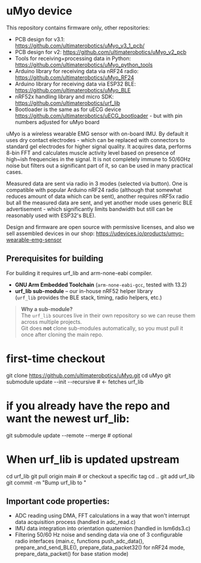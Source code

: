 # uMyo device

This repository contains firmware only, other repositories:
* PCB design for v3.1: https://github.com/ultimaterobotics/uMyo_v3_1_pcb/
* PCB design for v2: https://github.com/ultimaterobotics/uMyo_v2_pcb
* Tools for receiving+processing data in Python: https://github.com/ultimaterobotics/uMyo_python_tools
* Arduino library for receiving data via nRF24 radio: https://github.com/ultimaterobotics/uMyo_RF24
* Arduino library for receiving data via ESP32 BLE: https://github.com/ultimaterobotics/uMyo_BLE
* nRF52x handling library and micro SDK: https://github.com/ultimaterobotics/urf_lib
* Bootloader is the same as for uECG device https://github.com/ultimaterobotics/uECG_bootloader - but with pin numbers adjusted for uMyo board

uMyo is a wireless wearable EMG sensor with on-board IMU. By default it uses dry contact electrodes - which can be replaced with connectors to standard gel electrodes for higher signal quality. It acquires data, performs 8-bin FFT and calculates muscle activity level based on presence of high~ish frequencies in the signal. It is not completely immune to 50/60Hz noise but filters out a significant part of it, so can be used in many practical cases.

Measured data are sent via radio in 3 modes (selected via button). One is compatible with popular Arduino nRF24 radio (although that somewhat reduces amount of data which can be sent), another requires nRF5x radio but all the measured data are sent, and yet another mode uses generic BLE advertisement - which significantly limits bandwidth but still can be reasonably used with ESP32's BLE).

Design and firmware are open source with permissive licenses, and also we sell assembled devices in our shop: https://udevices.io/products/umyo-wearable-emg-sensor

## Prerequisites for building

For building it requires urf_lib and arm-none-eabi compiler.

* **GNU Arm Embedded Toolchain** (`arm-none-eabi-gcc`, tested with 13.2)
* **urf_lib sub-module** – our in-house nRF52 helper library  
  (`urf_lib` provides the BLE stack, timing, radio helpers, etc.)

> **Why a sub-module?**  
> The `urf_lib` sources live in their own repository so we can reuse them
> across multiple projects.  
> Git does **not** clone sub-modules automatically, so you must pull it once
> after cloning the main repo.

# first-time checkout
git clone https://github.com/ultimaterobotics/uMyo.git
cd uMyo
git submodule update --init --recursive    # ← fetches urf_lib

# if you already have the repo and want the newest urf_lib:
git submodule update --remote --merge      # optional

# When urf_lib is updated upstream
cd urf_lib
git pull origin main     # or checkout a specific tag
cd ..
git add urf_lib
git commit -m "Bump urf_lib to <commit-hash>"


## Important code properties:
 - ADC reading using DMA, FFT calculations in a way that won't interrupt data acquisition process (handled in adc_read.c)
 - IMU data integration into orientation quaternion (handled in lsm6ds3.c)
 - Filtering 50/60 Hz noise and sending data via one of 3 configurable radio interfaces (main.c, functions push_adc_data(), prepare_and_send_BLE(), prepare_data_packet32() for nRF24 mode, prepare_data_packet() for base station mode)
